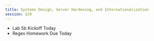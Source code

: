```yaml
---
title: Systems Design, Server Hardening, and Internationalization
session: S29
---
```


* Lab 5b Kickoff Today
* Regex Homework Due Today
